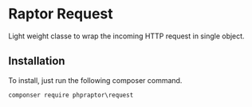 Raptor Request
==============
Light weight classe to wrap the incoming HTTP request in single object.

Installation
------------
To install, just run the following composer command.
```
componser require phpraptor\request
```